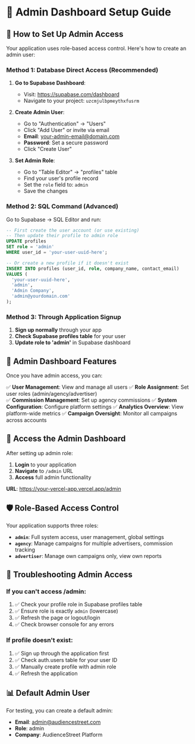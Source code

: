 # 👑 Admin Dashboard Setup Guide

## 🔐 How to Set Up Admin Access

Your application uses role-based access control. Here's how to create an admin user:

### Method 1: Database Direct Access (Recommended)

1. **Go to Supabase Dashboard**:
   - Visit: https://supabase.com/dashboard
   - Navigate to your project: `uzcmjulbpmeythxfusrm`

2. **Create Admin User**:
   - Go to "Authentication" → "Users"
   - Click "Add User" or invite via email
   - **Email**: your-admin-email@domain.com
   - **Password**: Set a secure password
   - Click "Create User"

3. **Set Admin Role**:
   - Go to "Table Editor" → "profiles" table
   - Find your user's profile record
   - Set the `role` field to: `admin`
   - Save the changes

### Method 2: SQL Command (Advanced)

Go to Supabase → SQL Editor and run:

```sql
-- First create the user account (or use existing)
-- Then update their profile to admin role
UPDATE profiles 
SET role = 'admin' 
WHERE user_id = 'your-user-uuid-here';

-- Or create a new profile if it doesn't exist
INSERT INTO profiles (user_id, role, company_name, contact_email)
VALUES (
  'your-user-uuid-here',
  'admin', 
  'Admin Company',
  'admin@yourdomain.com'
);
```

### Method 3: Through Application Signup

1. **Sign up normally** through your app
2. **Check Supabase profiles table** for your user
3. **Update role to 'admin'** in Supabase dashboard

## 🎯 Admin Dashboard Features

Once you have admin access, you can:

✅ **User Management**: View and manage all users
✅ **Role Assignment**: Set user roles (admin/agency/advertiser)  
✅ **Commission Management**: Set up agency commissions
✅ **System Configuration**: Configure platform settings
✅ **Analytics Overview**: View platform-wide metrics
✅ **Campaign Oversight**: Monitor all campaigns across accounts

## 🔑 Access the Admin Dashboard

After setting up admin role:

1. **Login** to your application
2. **Navigate** to `/admin` URL
3. **Access** full admin functionality

**URL**: https://your-vercel-app.vercel.app/admin

## 🛡️ Role-Based Access Control

Your application supports three roles:

- **`admin`**: Full system access, user management, global settings
- **`agency`**: Manage campaigns for multiple advertisers, commission tracking
- **`advertiser`**: Manage own campaigns only, view own reports

## 🚨 Troubleshooting Admin Access

### If you can't access /admin:
1. ✅ Check your profile role in Supabase profiles table
2. ✅ Ensure role is exactly `admin` (lowercase)
3. ✅ Refresh the page or logout/login
4. ✅ Check browser console for any errors

### If profile doesn't exist:
1. ✅ Sign up through the application first
2. ✅ Check auth.users table for your user ID
3. ✅ Manually create profile with admin role
4. ✅ Refresh the application

## 📊 Default Admin User

For testing, you can create a default admin:
- **Email**: admin@audiencestreet.com  
- **Role**: admin
- **Company**: AudienceStreet Platform